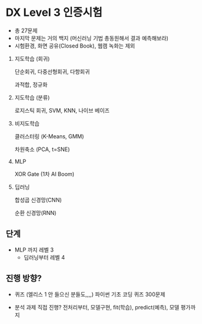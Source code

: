 # DX Level 3 인증시험

* 총 27문제
* 마지막 문제는 거의 백지
   (머신러닝 기법 총동원해서 결과 예측해보라)
* 시험환경, 화면 공유(Closed Book), 웹캠 녹화는 제외

1. 지도학습 (회귀)

   단순회귀, 다중선형회귀, 다항회귀
   
   과적합, 정규화

2. 지도학습 (분류)

   로지스틱 회귀, SVM, KNN, 나이브 베이즈

3. 비지도학습

   클러스터링 (K-Means, GMM)
   
   차원축소 (PCA, t=SNE)
   
4. MLP

   XOR Gate (1차 AI Boom)

5. 딥러닝

   합성곱 신경망(CNN)
   
   순환 신경망(RNN)

## 단계

* MLP 까지 레벨 3 
   * 딥러닝부터 레벨 4

## 진행 방향?
* 퀴즈 (엘리스 1 안 들으신 분들도,,,,)
   파이썬 기초 코딩 퀴즈 300문제
   
* 분석 과제 직접 진행?
   전처리부터, 모델구현, fit(학습), predict(예측), 모델 평가까지
